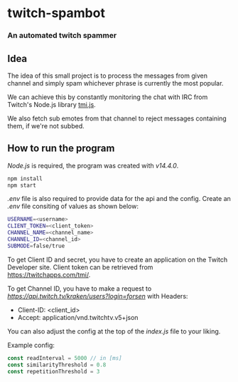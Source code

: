 # twitch-spambot

### An automated twitch spammer

## Idea

The idea of this small project is to process the messages from given channel
and simply spam whichever phrase is currently the most popular.

We can achieve this by constantly monitoring the chat with IRC from Twitch's
Node.js library [tmi.js](https://github.com/tmijs).

We also fetch sub emotes from that channel to reject messages containing them,
if we're not subbed.

## How to run the program

_Node.js_ is required, the program was created with _v14.4.0_.

```bash
npm install
npm start
```

_.env_ file is also required to provide data for the api and the config.
Create an _.env_ file consiting of values as shown below:

```bash
USERNAME=<username>
CLIENT_TOKEN=<client_token>
CHANNEL_NAME=<channel_name>
CHANNEL_ID=<channel_id>
SUBMODE=false/true
```

To get Client ID and secret, you have to create an application
on the Twitch Developer site.
Client token can be retrieved from https://twitchapps.com/tmi/.

To get Channel ID, you have to make a request to _https://api.twitch.tv/kraken/users?login=forsen_ with Headers:

- Client-ID: <client_id>
- Accept: application/vnd.twitchtv.v5+json

You can also adjust the config at the top of the _index.js_ file to your liking.

Example config:

```js
const readInterval = 5000 // in [ms]
const similarityThreshold = 0.8
const repetitionThreshold = 3
```
